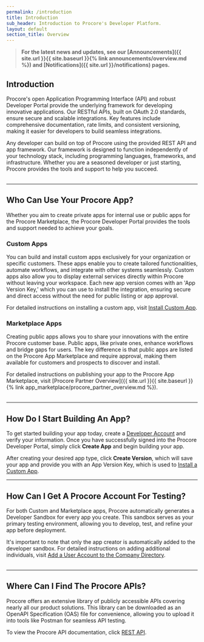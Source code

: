 ```yaml
---
permalink: /introduction
title: Introduction
sub_header: Introduction to Procore's Developer Platform.
layout: default
section_title: Overview
---
```


>**For the latest news and updates, see our [Announcements]({{ site.url }}{{ site.baseurl }}{% link announcements/overview.md %}) and [Notifications]({{ site.url }}/notifications) pages.**

## Introduction
Procore's open Application Programming Interface (API) and robust Developer Portal provide the underlying framework for developing innovative applications. Our RESTful APIs, built on OAuth 2.0 standards, ensure secure and scalable integrations. Key features include comprehensive documentation, rate limits, and consistent versioning, making it easier for developers to build seamless integrations.

Any developer can build on top of Procore using the provided REST API and app framework. Our framework is designed to function independently of your technology stack, including programming languages, frameworks, and infrastructure. Whether you are a seasoned developer or just starting, Procore provides the tools and support to help you succeed.
<br><br>

***
## Who Can Use Your Procore App?
Whether you aim to create private apps for internal use or public apps for the Procore Marketplace, the Procore Developer Portal provides the tools and support needed to achieve your goals.

### Custom Apps
You can build and install custom apps exclusively for your organization or specific customers. These apps enable you to create tailored functionalities, automate workflows, and integrate with other systems seamlessly. Custom apps also allow you to display external services directly within Procore without leaving your workspace. Each new app version comes with an 'App Version Key,' which you can use to install the integration, ensuring secure and direct access without the need for public listing or app approval.

For detailed instructions on installing a custom app, visit <a href="https://support.procore.com/products/online/user-guide/company-level/admin/tutorials/install-a-custom-app" target="_blank">Install Custom App</a>.

### Marketplace Apps
Creating public apps allows you to share your innovations with the entire Procore customer base. Public apps, like private ones, enhance workflows and bridge gaps for users. The key difference is that public apps are listed on the Procore App Marketplace and require approval, making them available for customers and prospects to discover and install.

For detailed instructions on publishing your app to the Procore App Marketplace, visit [Procore Partner Overview]({{ site.url }}{{ site.baseurl }}{% link app_marketplace/procore_partner_overview.md %}).
<br><br>

***
## How Do I Start Building An App?
To get started building your app today, create a <a href="https://developers.procore.com/signup" target="_blank">Developer Account</a> and verify your information. Once you have successfully signed into the Procore Developer Portal, simply click **Create App** and begin building your app.

After creating your desired app type, click **Create Version**, which will save your app and provide you with an App Version Key, which is used to <a href="https://support.procore.com/products/online/user-guide/company-level/admin/tutorials/install-a-custom-app" target="_blank">Install a Custom App</a>.

***
## How Can I Get A Procore Account For Testing?
For both Custom and Marketplace apps, Procore automatically generates a Developer Sandbox for every app you create. This sandbox serves as your primary testing environment, allowing you to develop, test, and refine your app before deployment.

It's important to note that only the app creator is automatically added to the developer sandbox. For detailed instructions on adding additional individuals, visit <a href="https://support.procore.com/products/online/user-guide/company-level/directory/tutorials/add-a-user-account-to-the-company-directory" target="_blank">Add a User Account to the Company Directory</a>.
<br><br>

***
## Where Can I Find The Procore APIs?
Procore offers an extensive library of publicly accessible APIs covering nearly all our product solutions. This library can be downloaded as an OpenAPI Specification (OAS) file for convenience, allowing you to upload it into tools like Postman for seamless API testing.

To view the Procore API documentation, click <a href="https://developers.procore.com/reference/rest/docs/rest-api-overview" target="_blank">REST API</a>.
<br><br>

<!-- To learn more about the different app types that Procore offers, visit [Available App Types](#). -->

<!-- Procore's open Application Programming Interface (API) provides the underlying framework for developing applications and custom integrations between Procore and other software tools and technologies.
You can expand the functionality of your Procore account by leveraging existing integrations available in our Marketplace, or by developing new applications and customized connections yourself using the Procore API.

<!-- ## Procore API

If you intend to build your own applications (or hire someone to build them for you), the Procore API allows you to leverage Procore resources within the Procore cloud in a simple, programmatic way using conventional HTTP requests in a RESTful architecture.
The Procore API endpoints are intuitive and powerful, enabling you to easily make calls to retrieve information or execute actions on the various resources in Procore.

## Procore Marketplace

The Procore Marketplace serves as a clearing house for applications and integrations developed by our technology partners using the Procore API.
These offerings allow Procore clients to integrate Procore with their existing tools and workflows.
Integrations currently available in the Marketplace expand project management possibilities for Procore clients in the areas of Analytics, Business Intelligence, Accounting, Estimating, Building Information Modeling (BIM), and others.

## Developer Personas

The two primary developer personas that interact with the Procore API are _Procore Clients_ and _Procore Technology Partners_.
It is likely that you fall into one of these categories and that your specific integration goals and requirements can be characterized by one of these two Procore developer personas.

### Procore Clients

_Procore Clients_ are individuals and organizations that have one or more Procore accounts and utilize Procore for their daily project management activities.
It is not uncommon for clients to rely on a number of other software tools and processes in addition to Procore to manage their projects.
For example, a large general contracting firm may use a legacy tool for bidding/estimation, while using Procore for the balance of their project management tasks.
In this scenario, the GC could build (or hire a development team to build) a [Custom Integration]({{ site.url }}{{ site.baseurl }}{% link overview/custom_overview.md %}) between their legacy systems and Procore using the Procore API, thereby improving efficiency and upgrading the user experience for their employees and collaborators (subcontractors, vendors, etc.).
As a general rule, applications and integrations produced by Procore clients are intended for their own internal use and are not normally published to the Procore Marketplace.

### Procore Technology Partners

_Procore Technology Partners_ leverage the Procore API to provide Procore users with a best-in-class experience, irrespective of what problem they are seeking to solve.
In addition to making their [Partner Integrations]({{ site.url }}{{ site.baseurl }}{% link app_marketplace/partner_overview.md %}) available on the Procore Marketplace for purchase by Procore clients and users, members in the Procore Partnerships program benefit from exclusive access to the following resources:

- Brand presence on the Procore Marketplace
- Use of the Procore logo
- Developer training and support
- Development sandbox
- Opportunity to contribute to the The Jobsite publication
- Invitation to exhibit at Procore’s annual _Groundbreak_ conference

## Paths to Success

The two developer personas described in the previous sections take a slightly different path to a successful launch of their applications and integrations.
Generally speaking, Procore clients manage their own integration development milestones and releases.
Since their Custom Integrations are only used internally, they have complete control over quality, performance, and reliability requirements.
Procore clients also manage the internal training needs for their users.

Conversely, Procore technology partners take a different development path as their applications are intended for use by the Procore user community at-large, and therefore must adhere to more stringent standards when it comes to quality, performance, and security.
In addition, since technology partners have the opportunity to publish their [Partner Integrations]({{ site.url }}{{ site.baseurl }}{% link app_marketplace/partner_overview.md %}) on the Procore Marketplace, they must submit their applications to Procore for approval.
Finally, technology partners must provide adequate training materials and offer technical support services for their applications. -->
